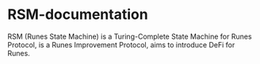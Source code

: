 # RSM-documentation
RSM (Runes State Machine) is a Turing-Complete State Machine for Runes Protocol, is a Runes Improvement Protocol, aims to introduce DeFi for Runes.
